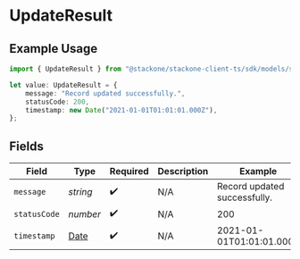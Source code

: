 # UpdateResult

## Example Usage

```typescript
import { UpdateResult } from "@stackone/stackone-client-ts/sdk/models/shared";

let value: UpdateResult = {
    message: "Record updated successfully.",
    statusCode: 200,
    timestamp: new Date("2021-01-01T01:01:01.000Z"),
};
```

## Fields

| Field                                                                                         | Type                                                                                          | Required                                                                                      | Description                                                                                   | Example                                                                                       |
| --------------------------------------------------------------------------------------------- | --------------------------------------------------------------------------------------------- | --------------------------------------------------------------------------------------------- | --------------------------------------------------------------------------------------------- | --------------------------------------------------------------------------------------------- |
| `message`                                                                                     | *string*                                                                                      | :heavy_check_mark:                                                                            | N/A                                                                                           | Record updated successfully.                                                                  |
| `statusCode`                                                                                  | *number*                                                                                      | :heavy_check_mark:                                                                            | N/A                                                                                           | 200                                                                                           |
| `timestamp`                                                                                   | [Date](https://developer.mozilla.org/en-US/docs/Web/JavaScript/Reference/Global_Objects/Date) | :heavy_check_mark:                                                                            | N/A                                                                                           | 2021-01-01T01:01:01.000Z                                                                      |